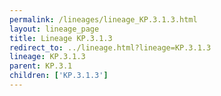 ```yaml
---
permalink: /lineages/lineage_KP.3.1.3.html
layout: lineage_page
title: Lineage KP.3.1.3
redirect_to: ../lineage.html?lineage=KP.3.1.3
lineage: KP.3.1.3
parent: KP.3.1
children: ['KP.3.1.3']
---
```

